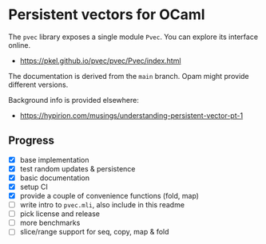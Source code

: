 # Persistent vectors for OCaml

The `pvec` library exposes a single module `Pvec`. You can explore its
interface online.
- https://pkel.github.io/pvec/pvec/Pvec/index.html

The documentation is derived from the `main` branch. Opam might provide
different versions.

Background info is provided elsewhere:
- https://hypirion.com/musings/understanding-persistent-vector-pt-1

## Progress
- [x] base implementation
- [x] test random updates & persistence
- [x] basic documentation
- [x] setup CI
- [x] provide a couple of convenience functions (fold, map)
- [ ] write intro to `pvec.mli`, also include in this readme
- [ ] pick license and release
- [ ] more benchmarks
- [ ] slice/range support for seq, copy, map & fold
